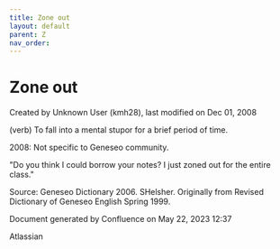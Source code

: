 ```yaml
---
title: Zone out
layout: default
parent: Z
nav_order:
---
```


# Zone out

Created by  Unknown User (kmh28), last modified on Dec 01, 2008

(verb) To fall into a mental stupor for a brief period of time.

2008: Not specific to Geneseo community.

&quot;Do you think I could borrow your notes? I just zoned out for the entire class.&quot;

Source: Geneseo Dictionary 2006. SHelsher. Originally from Revised Dictionary of Geneseo English Spring 1999. 

Document generated by Confluence on May 22, 2023 12:37

Atlassian
